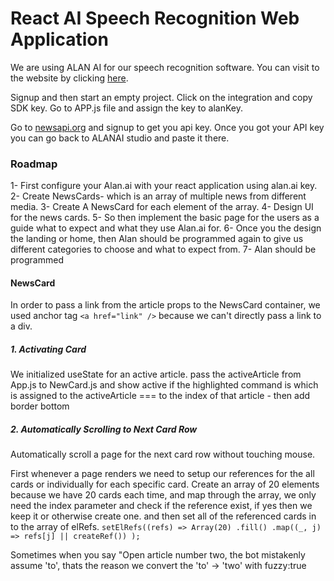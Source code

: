# React AI Speech Recognition Web Application

We are using ALAN AI for our speech recognition software. You can visit to the website by clicking [here](https://alan.app/).

Signup and then start an empty project. Click on the integration and copy SDK key. Go to APP.js file and assign the key to alanKey.

Go to [newsapi.org](https://newsapi.org/) and signup to get you api key. Once you got your API key you can go back to ALANAI studio and paste it there.

### Roadmap

1- First configure your Alan.ai with your react application using alan.ai key.
2- Create NewsCards- which is an array of multiple news from different media.
3- Create A NewsCard for each element of the array.
4- Design UI for the news cards.
5- So then implement the basic page for the users as a guide what to expect and what they use Alan.ai for.
6- Once you the design the landing or home, then Alan should be programmed again to give us different categories to choose and what to expect from.
7- Alan should be programmed 


#### NewsCard

In order to pass a link from the article props to the NewsCard container, we used anchor tag `<a href="link" />` because we can't directly pass a link to a div.

##### 1. Activating Card

We initialized useState for an active article. pass the activeArticle from App.js to NewCard.js and show active if the highlighted command is which is assigned to the activeArticle === to the index of that article - then add border bottom

##### 2. Automatically Scrolling to Next Card Row

Automatically scroll a page for the next card row without touching mouse.

First whenever a page renders we need to setup our references for the all cards or individually for each specific card. Create an array of 20 elements because we have 20 cards each time, and map through the array, we only need the index parameter and check if the reference exist, if yes then we keep it or otherwise create one. and then set all of the referenced cards in to the array of elRefs.
`setElRefs((refs) => Array(20) .fill() .map((_, j) => refs[j] || createRef()) );`

Sometimes when you say "Open article number two, the bot mistakenly assume 'to', thats the reason we convert the 'to' -> 'two' with fuzzy:true
